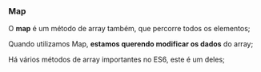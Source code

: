 ### Map

O **map** é um método de array também, que percorre todos os elementos;

Quando utilizamos Map, **estamos querendo modificar os dados** do array;

Há vários métodos de array importantes no ES6, este é um deles;
